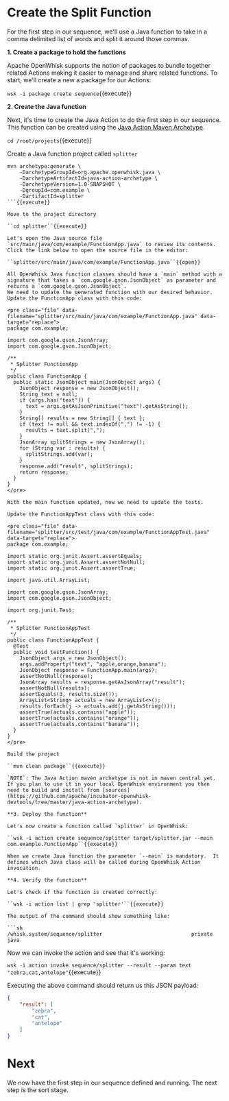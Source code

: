 # Create the Split Function

For the first step in our sequence, we'll use a Java function to take in a comma delimited list of words and split it around those commas.


**1. Create a package to hold the functions**

Apache OpenWhisk supports the notion of packages to bundle together related Actions making it easier to manage and share related 
functions.  To start, we'll create a new a package for our Actions:

``wsk -i package create sequence``{{execute}}

**2. Create the Java function**

Next, it's time to create the Java Action to do the first step in our sequence.  This function can be created using the [Java Action 
Maven Archetype](https://github.com/apache/incubator-openwhisk-devtools/tree/master/java-action-archetype).  

``cd /root/projects``{{execute}}

Create a Java function project called `splitter`

```
mvn archetype:generate \
    -DarchetypeGroupId=org.apache.openwhisk.java \
    -DarchetypeArtifactId=java-action-archetype \
    -DarchetypeVersion=1.0-SNAPSHOT \
    -DgroupId=com.example \
    -DartifactId=splitter
```{{execute}}

Move to the project directory

``cd splitter``{{execute}}

Let's open the Java source file `src/main/java/com/example/FunctionApp.java` to review its contents.  Click the link below to open the source file in the editor:

``splitter/src/main/java/com/example/FunctionApp.java``{{open}}

All OpenWhisk Java function classes should have a `main` method with a signature that takes a `com.google.gson.JsonObject` as parameter and returns a `com.google.gson.JsonObject`.
We need to update the generated function with our desired behavior.  Update the FunctionApp class with this code:

<pre class="file" data-filename="splitter/src/main/java/com/example/FunctionApp.java" data-target="replace">
package com.example;

import com.google.gson.JsonArray;
import com.google.gson.JsonObject;

/**
 * Splitter FunctionApp
 */
public class FunctionApp {
  public static JsonObject main(JsonObject args) {
    JsonObject response = new JsonObject();
    String text = null;
    if (args.has("text")) {
      text = args.getAsJsonPrimitive("text").getAsString();
    }
    String[] results = new String[] { text };
    if (text != null && text.indexOf(",") != -1) {
      results = text.split(",");
    }
    JsonArray splitStrings = new JsonArray();
    for (String var : results) {
      splitStrings.add(var);
    }
    response.add("result", splitStrings);
    return response;
  }
}
</pre>

With the main function updated, now we need to update the tests.

Update the FunctionAppTest class with this code:

<pre class="file" data-filename="splitter/src/test/java/com/example/FunctionAppTest.java" data-target="replace">
package com.example;

import static org.junit.Assert.assertEquals;
import static org.junit.Assert.assertNotNull;
import static org.junit.Assert.assertTrue;

import java.util.ArrayList;

import com.google.gson.JsonArray;
import com.google.gson.JsonObject;

import org.junit.Test;

/**
 * Splitter FunctionAppTest
 */
public class FunctionAppTest {
  @Test
  public void testFunction() {
    JsonObject args = new JsonObject();
    args.addProperty("text", "apple,orange,banana");
    JsonObject response = FunctionApp.main(args);
    assertNotNull(response);
    JsonArray results = response.getAsJsonArray("result");
    assertNotNull(results);
    assertEquals(3, results.size());
    ArrayList<String> actuals = new ArrayList<>();
    results.forEach(j -> actuals.add(j.getAsString()));
    assertTrue(actuals.contains("apple"));
    assertTrue(actuals.contains("orange"));
    assertTrue(actuals.contains("banana"));
  }
}
</pre>

Build the project

``mvn clean package``{{execute}}

`NOTE`: The Java Action maven archetype is not in maven central yet.  If you plan to use it in your local OpenWhisk environment you then need to build and install from [sources](https://github.com/apache/incubator-openwhisk-devtools/tree/master/java-action-archetype).

**3. Deploy the function**

Let's now create a function called `splitter` in OpenWhisk:

``wsk -i action create sequence/splitter target/splitter.jar --main com.example.FunctionApp``{{execute}}

When we create Java function the parameter `--main` is mandatory.  It defines which Java class will be called during OpenWhisk Action invocation.

**4. Verify the function**

Let's check if the function is created correctly:

``wsk -i action list | grep 'splitter'``{{execute}}

The output of the command should show something like:

```sh
/whisk.system/sequence/splitter                             private java
```

Now we can invoke the action and see that it's working:

``wsk -i action invoke sequence/splitter --result --param text "zebra,cat,antelope"``{{execute}}

Executing the above command should return us this JSON payload:

```json
{
    "result": [
        "zebra",
        "cat",
        "antelope"
    ]
}
```

# Next

We now have the first step in our sequence defined and running.  The next step is the sort stage.
